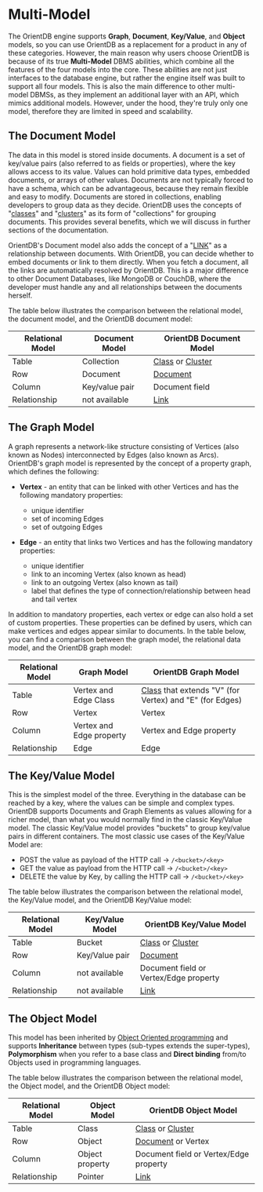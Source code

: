 <!-- proofread 2015-11-26 SAM -->
# Multi-Model

The OrientDB engine supports **Graph**, **Document**, **Key/Value**, and **Object** models, so you can use OrientDB as a replacement for a product in any of these categories. However, the main reason why users choose OrientDB is because of its true **Multi-Model** DBMS abilities, which combine all the features of the four models into the core. These abilities are not just interfaces to the database engine, but rather the engine itself was built to support all four models. This is also the main difference to other multi-model DBMSs, as they implement an additional layer with an API, which mimics additional models. However, under the hood, they're truly only one model, therefore they are limited in speed and scalability.


## The Document Model

The data in this model is stored inside documents. A document is a set of key/value pairs (also referred to as fields or properties), where the key allows access to its value. Values can hold primitive data types, embedded documents, or arrays of other values. Documents are not typically forced to have a schema, which can be advantageous, because they remain flexible and easy to modify. Documents are stored in collections, enabling developers to group data as they decide. OrientDB uses the concepts of "[classes](Concepts.md#class)" and "[clusters](Clusters.md)" as its form of "collections" for grouping documents. This provides several benefits, which we will discuss in further sections of the documentation. 

OrientDB's Document model also adds the concept of a "[LINK](Concepts.md#relationships)" as a relationship between documents. With OrientDB, you can decide whether to embed documents or link to them directly. When you fetch a document, all the links are automatically resolved by OrientDB. This is a major difference to other Document Databases, like MongoDB or CouchDB, where the developer must handle any and all relationships between the documents herself.

The table below illustrates the comparison between the relational model, the document model, and the OrientDB document model:

| Relational Model | Document Model   | OrientDB Document Model |
|------------------|------------------|-------------------------|
| Table            | Collection       | [Class](Concepts.md#class) or [Cluster](Clusters.md) |
| Row              | Document         | [Document](Concepts.md#document) |
| Column           | Key/value pair   | Document field          |
| Relationship     | not available    | [Link](Concepts.md#relationships)                    |


## The Graph Model

A graph represents a network-like structure consisting of Vertices (also known as Nodes) interconnected by Edges (also known as Arcs). OrientDB's graph model is represented by the concept of a property graph, which defines the following:

 - **Vertex** - an entity that can be linked with other Vertices and has the following mandatory properties:

   - unique identifier
   - set of incoming Edges
   - set of outgoing Edges
   
 - **Edge** - an entity that links two Vertices and has the following mandatory properties:
   
   - unique identifier
   - link to an incoming Vertex (also known as head)
   - link to an outgoing Vertex (also known as tail)
   - label that defines the type of connection/relationship between head and tail vertex

In addition to mandatory properties, each vertex or edge can also hold a set of custom properties. These properties can be defined by users, which can make vertices and edges appear similar to documents. In the table below, you can find a comparison between the graph model, the relational data model, and the OrientDB graph model:

| Relational Model | Graph Model            | OrientDB Graph Model                     |
|------------------|------------------------|------------------------------------------|
| Table            | Vertex and Edge Class  | [Class](Concepts.md#class) that extends "V" (for Vertex) and "E" (for Edges)|
| Row              | Vertex                 | Vertex                                   |
| Column          | Vertex and Edge property | Vertex and Edge property              |
| Relationship     | Edge                   | Edge                                     |


## The Key/Value Model

This is the simplest model of the three. Everything in the database can be reached by a key, where the values can be simple and complex types. OrientDB supports Documents and Graph Elements as values allowing for a richer model, than what you would normally find in the classic Key/Value model. The classic Key/Value model provides "buckets" to group key/value pairs in different containers. The most classic use cases of the Key/Value Model are:

- POST the value as payload of the HTTP call -> `/<bucket>/<key>`
- GET the value as payload from the HTTP call -> `/<bucket>/<key>`
- DELETE the value by Key, by calling the HTTP call -> `/<bucket>/<key>`

The table below illustrates the comparison between the relational model, the Key/Value model, and the OrientDB Key/Value model:

| Relational Model | Key/Value Model   | OrientDB Key/Value Model |
|------------------|------------------|-------------------------|
| Table            | Bucket           | [Class](Concepts.md#class) or [Cluster](Clusters.md) |
| Row              | Key/Value pair   | [Document](Concepts.md#document) |
| Column           | not available    | Document field or Vertex/Edge property          |
| Relationship     | not available    | [Link](Concepts.md#relationships)                    |


## The Object Model

This model has been inherited by [Object Oriented programming](http://en.wikipedia.org/wiki/Object-oriented_programming) and supports **Inheritance** between types (sub-types extends the super-types), **Polymorphism** when you refer to a base class and **Direct binding** from/to Objects used in programming languages.

The table below illustrates the comparison between the relational model, the Object model, and the OrientDB Object model:

| Relational Model | Object Model | OrientDB Object Model |
|------------------|------------------|-------------------------|
| Table            | Class           | [Class](Concepts.md#class) or [Cluster](Clusters.md) |
| Row              | Object   | [Document](Concepts.md#document) or Vertex |
| Column           | Object property    | Document field or Vertex/Edge property          |
| Relationship     | Pointer    | [Link](Concepts.md#relationships)                    |

